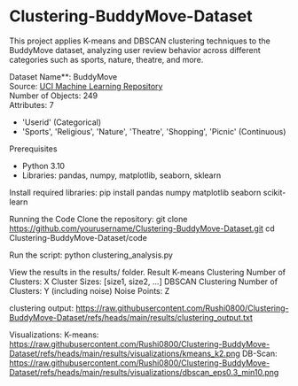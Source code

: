 # Clustering-BuddyMove-Dataset
This project applies K-means and DBSCAN clustering techniques to the BuddyMove dataset, analyzing user review behavior across different categories such as sports, nature, theatre, and more. 


Dataset Name**: BuddyMove  
Source: [UCI Machine Learning Repository](https://archive.ics.uci.edu/dataset/476/buddymove+data+set)  
Number of Objects: 249  
Attributes: 7  
  - 'Userid' (Categorical)
  - 'Sports', 'Religious', 'Nature', 'Theatre', 'Shopping', 'Picnic' (Continuous)

    
Prerequisites
- Python 3.10
- Libraries: pandas, numpy, matplotlib, seaborn, sklearn


Install required libraries:
pip install pandas numpy matplotlib seaborn scikit-learn


Running the Code
Clone the repository:
git clone https://github.com/yourusername/Clustering-BuddyMove-Dataset.git
cd Clustering-BuddyMove-Dataset/code


Run the script:
python clustering_analysis.py


View the results in the results/ folder.
Result
K-means Clustering
Number of Clusters: X
Cluster Sizes: [size1, size2, ...]
DBSCAN Clustering
Number of Clusters: Y (including noise)
Noise Points: Z

clustering output: https://raw.githubusercontent.com/Rushi0800/Clustering-BuddyMove-Dataset/refs/heads/main/results/clustering_output.txt


Visualizations:
K-means: https://raw.githubusercontent.com/Rushi0800/Clustering-BuddyMove-Dataset/refs/heads/main/results/visualizations/kmeans_k2.png
DB-Scan: https://raw.githubusercontent.com/Rushi0800/Clustering-BuddyMove-Dataset/refs/heads/main/results/visualizations/dbscan_eps0.3_min10.png


